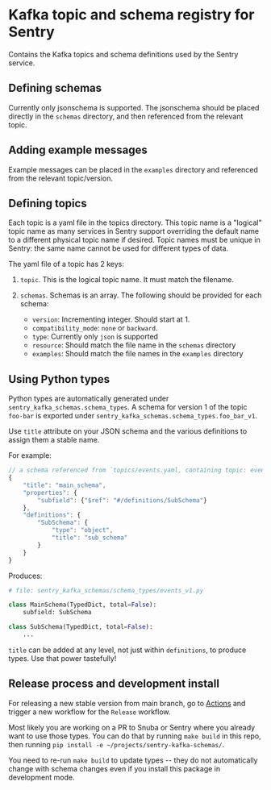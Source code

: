 # Kafka topic and schema registry for Sentry

Contains the Kafka topics and schema definitions used by the Sentry service.

## Defining schemas

Currently only jsonschema is supported. The jsonschema should be placed directly in the `schemas` directory, and then referenced from the relevant topic.

## Adding example messages

Example messages can be placed in the `examples` directory and referenced from the relevant topic/version.

## Defining topics

Each topic is a yaml file in the topics directory. This topic name is a "logical" topic name as many services in Sentry support overriding the default name to a different physical topic name if desired. Topic names must be unique in Sentry: the same name cannot be used for different types of data.

The yaml file of a topic has 2 keys:

1. `topic`. This is the logical topic name. It must match the filename.

2. `schemas`. Schemas is an array. The following should be provided for each schema:
   - `version`: Incrementing integer. Should start at 1.
   - `compatibility_mode`: `none` or `backward`.
   - `type`: Currently only `json` is supported
   - `resource`: Should match the file name in the `schemas` directory
   - `examples`: Should match the file names in the `examples` directory

## Using Python types

Python types are automatically generated under
`sentry_kafka_schemas.schema_types`. A schema for version 1 of the topic
`foo-bar` is exported under `sentry_kafka_schemas.schema_types.foo_bar_v1`.

Use `title` attribute on your JSON schema and the various definitions to assign them a stable name.

For example:

```javascript
// a schema referenced from `topics/events.yaml, containing topic: events
{
    "title": "main_schema",
    "properties": {
        "subfield": {"$ref": "#/definitions/SubSchema"}
    },
    "definitions": {
        "SubSchema": {
            "type": "object",
            "title": "sub_schema"
        }
    }
}
```

Produces:

```python
# file: sentry_kafka_schemas/schema_types/events_v1.py

class MainSchema(TypedDict, total=False):
    subfield: SubSchema

class SubSchema(TypedDict, total=False):
    ...
```

`title` can be added at any level, not just within `definitions`, to produce
types. Use that power tastefully!

## Release process and development install

For releasing a new stable version from main branch, go to
[Actions](https://github.com/getsentry/sentry-kafka-schemas/actions) and
trigger a new workflow for the `Release` workflow.

Most likely you are working on a PR to Snuba or Sentry where you already want
to use those types. You can do that by running `make build` in this repo, then
running `pip install -e ~/projects/sentry-kafka-schemas/`.

You need to re-run `make build` to update types -- they do not automatically
change with schema changes even if you install this package in development
mode.
